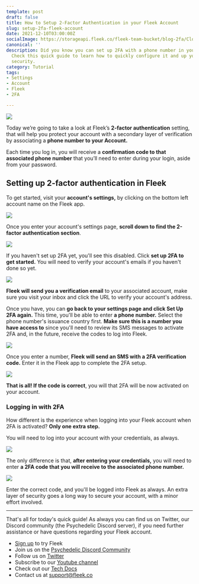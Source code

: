 ```yaml
---
template: post
draft: false
title: How to Setup 2-Factor Authentication in your Fleek Account
slug: setup-2fa-fleek-account
date: 2021-12-10T03:00:00Z
socialImage: https://storageapi.fleek.co/fleek-team-bucket/blog-2fa/Cloudflare-RepoSwitch.png
canonical: ''
description: Did you know you can set up 2FA with a phone number in your account?
  Check this quick guide to learn how to quickly configure it and up your account’s
  security.
category: Tutorial
tags:
- Settings
- Account
- Fleek
- 2FA

---
```

![](https://storageapi.fleek.co/fleek-team-bucket/blog-2fa/Cloudflare-RepoSwitch.png)

Today we’re going to take a look at Fleek’s **2-factor authentication** setting, that will help you protect your account with a secondary layer of verification by associating a **phone number to your Account.**

Each time you log in, you will receive a **confirmation code to that associated phone number** that you’ll need to enter during your login, aside from your password.

## Setting up 2-factor authentication in Fleek

To get started, visit your **account's settings,** by clicking on the bottom left account name on the Fleek app.

![](https://storageapi.fleek.co/fleek-team-bucket/blog-2fa/image%20261%20(1).png)

Once you enter your account's settings page, **scroll down to find the 2-factor authentication section**.

![](https://storageapi.fleek.co/fleek-team-bucket/blog-2fa/image%20262.png)

If you haven't set up 2FA yet, you'll see this disabled. Click **set up 2FA to get started.** You will need to verify your account's emails if you haven't done so yet.

![](https://storageapi.fleek.co/fleek-team-bucket/blog-2fa/image%20263.png)

**Fleek will send you a verification email** to your associated account, make sure you visit your inbox and click the URL to verify your account's address.

Once you have, you can **go back to your settings page and click Set Up 2FA again.** This time, you'll be able to enter **a phone number.** Select the phone number's issuance country first. **Make sure this is a number you have access to** since you'll need to review its SMS messages to activate 2FA and, in the future, receive the codes to log into Fleek.

![](https://storageapi.fleek.co/fleek-team-bucket/blog-2fa/Group%205984.png)

Once you enter a number, **Fleek will send an SMS with a 2FA verification code.** Enter it in the Fleek app to complete the 2FA setup.

![](https://storageapi.fleek.co/fleek-team-bucket/blog-2fa/Group%205986.png)

**That is all! If the code is correct**, you will that 2FA will be now activated on your account.

### Logging in with 2FA

How different is the experience when logging into your Fleek account when 2FA is activated? **Only one extra step.**

You will need to log into your account with your credentials, as always.

![](https://storageapi.fleek.co/fleek-team-bucket/blog-2fa/2fa.png)

The only difference is that, **after entering your credentials,** you will need to enter **a 2FA code that you will receive to the associated phone number.**

![](https://storageapi.fleek.co/fleek-team-bucket/blog-2fa/image%20268.png)

Enter the correct code, and you'll be logged into Fleek as always. An extra layer of security goes a long way to secure your account, with a minor effort involved.

***

That's all for today's quick guide! As always you can find us on Twitter, our Discord community (the Psychedelic Discord server), if you need further assistance or have questions regarding your Fleek account.

* [Sign up](https://app.fleek.co/) to try Fleek
* Join us on the  [Psychedelic Discord Community](https://slack.fleek.co/)
* Follow us on [Twitter](https://twitter.com/FleekHQ)
* Subscribe to our [Youtube channel](https://www.youtube.com/channel/UCBzlwYM0JjZpjDZ52-SLUmw)
* Check out our [Tech Docs](https://docs.fleek.co/)
* Contact us at support@fleek.co